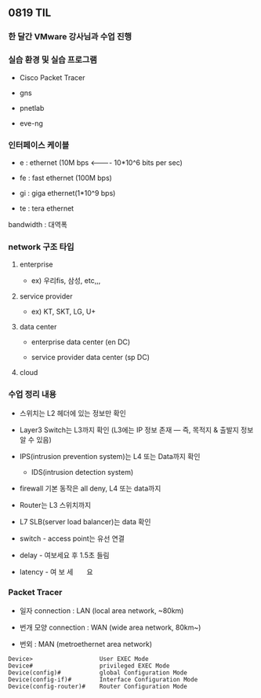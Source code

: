 ## 0819 TIL

### 한 달간 VMware 강사님과 수업 진행

### 실습 환경 및 실습 프로그램

- Cisco Packet Tracer

- gns

- pnetlab

- eve-ng

### 인터페이스 케이블

- e : ethernet (10M bps <---- 10\*10^6 bits per sec)

- fe : fast ethernet (100M bps)

- gi : giga ethernet(1\*10^9 bps)

- te : tera ethernet

bandwidth : 대역폭

### network 구조 타입

1. enterprise

   - ex) 우리fis, 삼성, etc,,,

2. service provider

   - ex) KT, SKT, LG, U+

3. data center

   - enterprise data center (en DC)

   - service provider data center (sp DC)

4. cloud

### 수업 정리 내용

- 스위치는 L2 헤더에 있는 정보만 확인

- Layer3 Switch는 L3까지 확인 (L3에는 IP 정보 존재 — 즉, 목적지 & 출발지 정보 알 수 있음)

- IPS(intrusion prevention system)는 L4 또는 Data까지 확인

  - IDS(intrusion detection system)

- firewall 기본 동작은 all deny, L4 또는 data까지

- Router는 L3 스위치까지

- L7 SLB(server load balancer)는 data 확인

- switch - access point는 유선 연결

- delay - 여보세요 후 1.5초 들림

- latency - 여  보  세 &nbsp; &nbsp; &nbsp;       요


### Packet Tracer 

- 일자 connection : LAN (local area network, ~80km)

- 번개 모양 connection : WAN (wide area network, 80km~)

- 번외 : MAN (metroethernet area network)

```
Device>                   User EXEC Mode
Device#                   privileged EXEC Mode
Device(config)#           global Configuration Mode
Device(config-if)#        Interface Configuration Mode
Device(config-router)#    Router Configuration Mode
```
